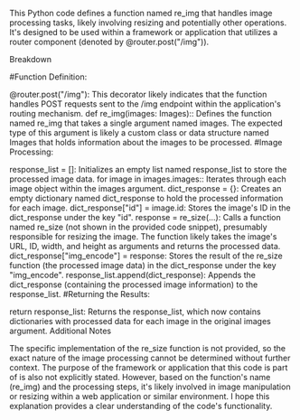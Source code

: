 This Python code defines a function named re_img that handles image processing tasks, likely involving resizing and potentially other operations. It's designed to be used within a framework or application that utilizes a router component (denoted by @router.post("/img")).

Breakdown

#Function Definition:

@router.post("/img"): This decorator likely indicates that the function handles POST requests sent to the /img endpoint within the application's routing mechanism.
def re_img(images: Images):: Defines the function named re_img that takes a single argument named images. The expected type of this argument is likely a custom class or data structure named Images that holds information about the images to be processed.
#Image Processing:

response_list = []: Initializes an empty list named response_list to store the processed image data.
for image in images.images:: Iterates through each image object within the images argument.
dict_response = {}: Creates an empty dictionary named dict_response to hold the processed information for each image.
dict_response["id"] = image.id: Stores the image's ID in the dict_response under the key "id".
response = re_size(...): Calls a function named re_size (not shown in the provided code snippet), presumably responsible for resizing the image. The function likely takes the image's URL, ID, width, and height as arguments and returns the processed data.
dict_response["img_encode"] = response: Stores the result of the re_size function (the processed image data) in the dict_response under the key "img_encode".
response_list.append(dict_response): Appends the dict_response (containing the processed image information) to the response_list.
#Returning the Results:

return response_list: Returns the response_list, which now contains dictionaries with processed data for each image in the original images argument.
Additional Notes

The specific implementation of the re_size function is not provided, so the exact nature of the image processing cannot be determined without further context.
The purpose of the framework or application that this code is part of is also not explicitly stated. However, based on the function's name (re_img) and the processing steps, it's likely involved in image manipulation or resizing within a web application or similar environment.
I hope this explanation provides a clear understanding of the code's functionality.